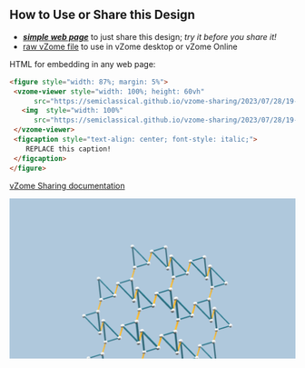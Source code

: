 
## How to Use or Share this Design

 - [***simple web page***](<https://semiclassical.github.io/vzome-sharing/2023/07/28/19-27-37-floquet-honeycomb/>) to just share this design; *try it before you share it!*
 - [raw vZome file](<https://raw.githubusercontent.com/semiclassical/vzome-sharing/main/2023/07/28/19-27-37-floquet-honeycomb/floquet-honeycomb.vZome>) to use in vZome desktop or vZome Online
 
 HTML for embedding in any web page:
 ```html
<figure style="width: 87%; margin: 5%">
  <vzome-viewer style="width: 100%; height: 60vh"
       src="https://semiclassical.github.io/vzome-sharing/2023/07/28/19-27-37-floquet-honeycomb/floquet-honeycomb.vZome" >
    <img  style="width: 100%"
       src="https://semiclassical.github.io/vzome-sharing/2023/07/28/19-27-37-floquet-honeycomb/floquet-honeycomb.png" >
  </vzome-viewer>
  <figcaption style="text-align: center; font-style: italic;">
     REPLACE this caption!
  </figcaption>
</figure>
 ```

[vZome Sharing documentation](https://vzome.github.io/vzome/sharing.html#how-it-works)

![Image](<floquet-honeycomb.png>)

